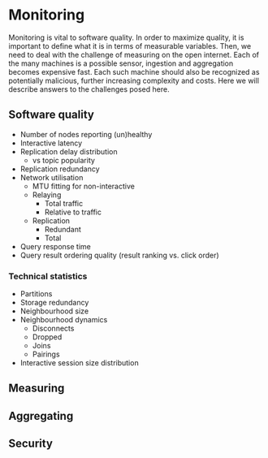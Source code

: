 # Monitoring

Monitoring is vital to software quality. In order to maximize quality, it is important to define what it is in terms of measurable variables. Then, we need to deal with the challenge of measuring on the open internet. Each of the many machines is a possible sensor, ingestion and aggregation becomes expensive fast. Each such machine should also be recognized as potentially malicious, further increasing complexity and costs. Here we will describe answers to the challenges posed here.

## Software quality

- Number of nodes reporting (un)healthy
- Interactive latency
- Replication delay distribution
    - vs topic popularity
- Replication redundancy
- Network utilisation
    - MTU fitting for non-interactive
    - Relaying
        - Total traffic
        - Relative to traffic
    - Replication
        - Redundant
        - Total
- Query response time
- Query result ordering quality (result ranking vs. click order)

### Technical statistics
- Partitions
- Storage redundancy
- Neighbourhood size
- Neighbourhood dynamics
    - Disconnects
    - Dropped
    - Joins
    - Pairings
- Interactive session size distribution

## Measuring

## Aggregating

## Security
